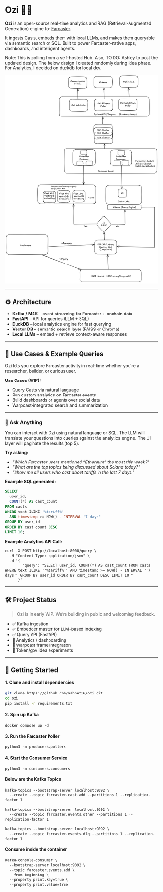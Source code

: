 # Ozi 🧠📡

**Ozi** is an open-source real-time analytics and RAG (Retrieval-Augmented Generation) engine for [Farcaster](https://www.farcaster.xyz).

It ingests Casts, embeds them with local LLMs, and makes them queryable via semantic search or SQL. Built to power Farcaster-native apps, dashboards, and intelligent agents.

Note: This is polling from a self-hosted Hub. Also, TO DO: Ashley to post the updated design. The below design I created randomly during idea phase. For Analytics, I decided on duckdb for local dev.



![Ozi Architecture](./april3_design_v1.png)



---

## ⚙️ Architecture

- **Kafka / MSK** – event streaming for Farcaster + onchain data
- **FastAPI** – API for queries (LLM + SQL)
- **DuckDB** – local analytics engine for fast querying
- **Vector DB** – semantic search layer (FAISS or Chroma)
- **Local LLMs** – embed + retrieve context-aware responses

---

## 🧪 Use Cases & Example Queries

Ozi lets you explore Farcaster activity in real-time whether you're a researcher, builder, or curious user.

**Use Cases (WIP):**
- Query Casts via natural language
- Run custom analytics on Farcaster events
- Build dashboards or agents over social data
- Warpcast-integrated search and summarization

---

### 🧠 Ask Anything

You can interact with Ozi using natural language or SQL. The LLM will translate your questions into queries against the analytics engine. The UI layer will paginate the results (top 5).

**Try asking:**
- _"Which Farcaster users mentioned “Ethereum” the most this week?"_
- _"What are the top topics being discussed about Solana today?"_
- _"Show me all users who cast about tariffs in the last 7 days."_

**Example SQL generated:**

```sql
SELECT 
  user_id, 
  COUNT(*) AS cast_count
FROM casts
WHERE text ILIKE '%tariff%'
  AND timestamp >= NOW() - INTERVAL '7 days'
GROUP BY user_id
ORDER BY cast_count DESC
LIMIT 10;
```

**Example Analytics API Call:**
```
curl -X POST http://localhost:8000/query \
  -H "Content-Type: application/json" \
  -d '{
        "query": "SELECT user_id, COUNT(*) AS cast_count FROM casts WHERE text ILIKE ''%tariff%'' AND timestamp >= NOW() - INTERVAL ''7 days'' GROUP BY user_id ORDER BY cast_count DESC LIMIT 10;"
      }'
```
---

## 🛠️ Project Status

> Ozi is in early WIP. We’re building in public and welcoming feedback.

- ✅ Kafka ingestion
- ✅ Embedder master for LLM-based indexing
- ✅ Query API (FastAPI)
- 🧩 Analytics / dashboarding
- 🧩 Warpcast frame integration
- 🧩 Token/gov idea experiments

---

## 🚀 Getting Started

#### 1. Clone and install dependencies

```bash
git clone https://github.com/ashnet16/ozi.git
cd ozi
pip install -r requirements.txt
```

#### 2. Spin up Kafka

```
docker compose up -d

```

#### 3. Run the Farcaster Poller

```
python3 -m producers.pollers
```
#### 4. Start the Consumer Service

```
python3 -m consumers.consumers
```


#### Below are the Kafka Topics

```
kafka-topics --bootstrap-server localhost:9092 \
  --create --topic farcaster.cast.add --partitions 1 --replication-factor 1

kafka-topics --bootstrap-server localhost:9092 \
  --create --topic farcaster.events.other --partitions 1 --replication-factor 1

kafka-topics --bootstrap-server localhost:9092 \
  --create --topic farcaster.events.dlq --partitions 1 --replication-factor 1
```

#### Consume inside the container


```
kafka-console-consumer \
  --bootstrap-server localhost:9092 \
  --topic farcaster.events.add \
  --from-beginning \
  --property print.key=true \
  --property print.value=true

```
